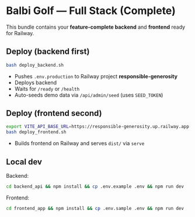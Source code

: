 # Balbi Golf — Full Stack (Complete)

This bundle contains your **feature-complete backend** and **frontend** ready for Railway.

## Deploy (backend first)
```bash
bash deploy_backend.sh
```
- Pushes `.env.production` to Railway project **responsible-generosity**
- Deploys backend
- Waits for `/ready` or `/health`
- Auto-seeds demo data via `/api/admin/seed` (uses `SEED_TOKEN`)

## Deploy (frontend second)
```bash
export VITE_API_BASE_URL=https://responsible-generosity.up.railway.app
bash deploy_frontend.sh
```
- Builds frontend on Railway and serves `dist/` via `serve`

## Local dev
Backend:
```bash
cd backend_api && npm install && cp .env.example .env && npm run dev
```
Frontend:
```bash
cd frontend_app && npm install && cp .env.sample .env && npm run dev
```
